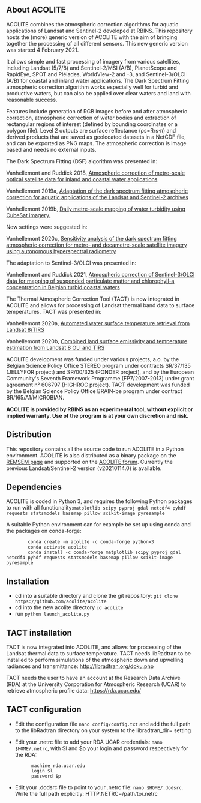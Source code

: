 ## About ACOLITE
ACOLITE combines the atmospheric correction algorithms for aquatic applications of Landsat and Sentinel-2 developed at RBINS. This repository hosts the (more) generic version of ACOLITE with the aim of bringing together the processing of all different sensors. This new generic version was started 4 February 2021.

It allows simple and fast processing of imagery from various satellites, including Landsat (5/7/8) and Sentinel-2/MSI (A/B), PlanetScope and RapidEye, SPOT and Pléiades, WorldView-2 and -3, and Sentinel-3/OLCI (A/B) for coastal and inland water applications. The Dark Spectrum Fitting atmospheric correction algorithm works especially well for turbid and productive waters, but can also be applied over clear waters and land with reasonable success.

Features include generation of RGB images before and after atmospheric correction, atmospheric correction of water bodies and extraction of rectangular regions of interest (defined by bounding coordinates or a polygon file). Level 2 outputs are surface reflectance (ρs=Rrs⋅π) and derived products that are saved as geolocated datasets in a NetCDF file, and can be exported as PNG maps. The atmospheric correction is image based and needs no external inputs.

The Dark Spectrum Fitting (DSF) algorithm was presented in:

Vanhellemont and Ruddick 2018, [Atmospheric correction of metre-scale optical satellite data for inland and coastal water applications](https://www.sciencedirect.com/science/article/pii/S0034425718303481)

Vanhellemont 2019a, [Adaptation of the dark spectrum fitting atmospheric correction for aquatic applications of the Landsat and Sentinel-2 archives](https://doi.org/10.1016/j.rse.2019.03.010)

Vanhellemont 2019b, [Daily metre-scale mapping of water turbidity using CubeSat imagery.](https://doi.org/10.1364/OE.27.0A1372)

New settings were suggested in:

Vanhellemont 2020c, [Sensitivity analysis of the dark spectrum fitting atmospheric correction for metre- and decametre-scale satellite imagery using autonomous hyperspectral radiometry](https://doi.org/10.1364/OE.397456)

The adaptation to Sentinel-3/OLCI was presented in:

Vanhellemont and Ruddick 2021, [Atmospheric correction of Sentinel-3/OLCI data for mapping of suspended particulate matter and chlorophyll-a concentration in Belgian turbid coastal waters](https://doi.org/10.1016/j.rse.2021.112284)

The Thermal Atmospheric Correction Tool (TACT) is now integrated in ACOLITE and allows for processing of Landsat thermal band data to surface temperatures. TACT was presented in:

Vanhellemont 2020a, [Automated water surface temperature retrieval from Landsat 8/TIRS](https://doi.org/10.1016/j.rse.2019.111518)

Vanhellemont 2020b, [Combined land surface emissivity and temperature estimation from Landsat 8 OLI and TIRS](https://doi.org/10.1016/j.isprsjprs.2020.06.007)


ACOLITE development was funded under various projects, a.o. by the Belgian Science Policy Office STEREO program under contracts SR/37/135 (JELLYFOR project) and SR/00/325 (PONDER project), and by the European Community's Seventh Framework Programme (FP7/2007-2013) under grant agreement n° 606797 (HIGHROC project). TACT development was funded by the Belgian Science Policy Office BRAIN-be program under contract BR/165/A1/MICROBIAN.


**ACOLITE is provided by RBINS as an experimental tool, without explicit or implied warranty. Use of the program is at your own discretion and risk.**

## Distribution
This repository contains all the source code to run ACOLITE in a Python environment. ACOLITE is also distributed as a binary package on the [REMSEM page](http://odnature.naturalsciences.be/remsem/software-and-data/acolite) and supported on the [ACOLITE forum](http://odnature.naturalsciences.be/remsem/acolite-forum/). Currently the previous Landsat/Sentinel-2 version (v20210114.0) is available.

## Dependencies
ACOLITE is coded in Python 3, and requires the following Python packages to run with all functionality:`matplotlib scipy pyproj gdal netcdf4 pyhdf requests statsmodels basemap pillow scikit-image pyresample`

A suitable Python environment can for example be set up using conda and the packages on conda-forge:

            conda create -n acolite -c conda-forge python=3
            conda activate acolite
            conda install -c conda-forge matplotlib scipy pyproj gdal netcdf4 pyhdf requests statsmodels basemap pillow scikit-image pyresample

## Installation
* cd into a suitable directory and clone the git repository: `git clone https://github.com/acolite/acolite`
* cd into the new acolite directory `cd acolite`
* run `python launch_acolite.py`


## TACT installation
TACT is now integrated into ACOLITE, and allows for processing of the Landsat thermal data to surface temperature. TACT needs libRadtran to be installed to perform simulations of the atmospheric down and upwelling radiances and transmittance: http://libradtran.org/doku.php

TACT needs the user to have an account at the Research Data Archive (RDA) at the University Corporation for Atmospheric Research (UCAR) to retrieve atmospheric profile data: https://rda.ucar.edu/

## TACT configuration
* Edit the configuration file `nano config/config.txt` and add the full path to the libRadtran directory on your system to the libradtran_dir= setting
* Edit your .netrc file to add your RDA UCAR credentials: `nano $HOME/.netrc`, with $l and $p your login and password respectively for the RDA:

            machine rda.ucar.edu
            login $l
            password $p

* Edit your .dodsrc file to point to your .netrc file: `nano $HOME/.dodsrc`. Write the full path explicitly:
            HTTP.NETRC=/path/to/.netrc
